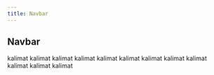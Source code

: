 ```yaml
---
title: Navbar
---
```


## Navbar

kalimat kalimat
kalimat kalimat
kalimat kalimat
kalimat kalimat
kalimat kalimat
kalimat kalimat
